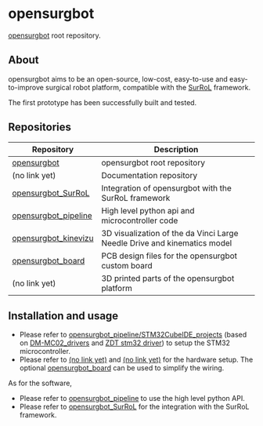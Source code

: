 # opensurgbot

[opensurgbot](https://github.com/lgabp1/opensurgbot) root repository.

## About

opensurgbot aims to be an open-source, low-cost, easy-to-use and easy-to-improve surgical robot platform, compatible with the [SurRoL](https://github.com/med-air/SurRoL) framework.

The first prototype has been successfully built and tested.

## Repositories

| Repository | Description |
|------------|-------------|
| [opensurgbot](https://github.com/lgabp1/opensurgbot) | opensurgbot root repository |
| (no link yet) | Documentation repository  |
| [opensurgbot_SurRoL](https://github.com/lgabp1/opensurgbot_SurRoL/) | Integration of opensurgbot with the SurRoL framework |
| [opensurgbot_pipeline](https://github.com/lgabp1/opensurgbot_pipeline/) | High level python api and microcontroller code |
| [opensurgbot_kinevizu](https://github.com/lgabp1/opensurgbot_kinevizu/) | 3D visualization of the da Vinci Large Needle Drive and kinematics model |
| [opensurgbot_board](https://github.com/lgabp1/opensurgbot_board/) | PCB design files for the opensurgbot custom board |
| (no link yet) | 3D printed parts of the opensurgbot platform |

## Installation and usage

- Please refer to [opensurgbot_pipeline/STM32CubeIDE_projects](https://github.com/lgabp1/opensurgbot_pipeline/tree/main/STM32CubeIDE_projects) (based on [DM-MC02_drivers](https://github.com/lgabp1/DM-MC02_drivers) and [ZDT stm32 driver](github.com/lgabp1/zdt_stm32_driver)) to setup the STM32 microcontroller.
- Please refer to [(no link yet)]() and [(no link yet)]() for the hardware setup. The optional [opensurgbot_board](https://github.com/lgabp1/opensurgbot_board/) can be used to simplify the wiring.

As for the software,
- Please refer to [opensurgbot_pipeline](https://github.com/lgabp1/opensurgbot_pipeline/) to use the high level python API.
- Please refer to [opensurgbot_SurRoL](https://github.com/lgabp1/opensurgbot_SurRoL/) for the integration with the SurRoL framework.